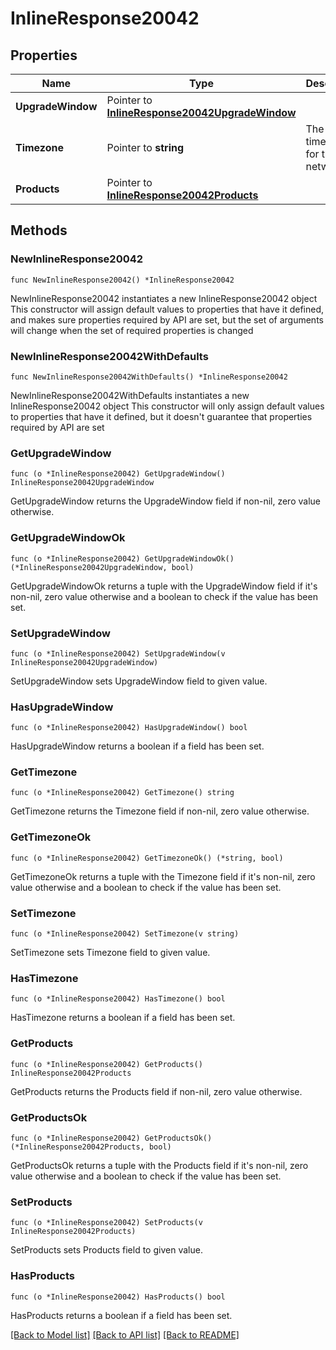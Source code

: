# InlineResponse20042

## Properties

Name | Type | Description | Notes
------------ | ------------- | ------------- | -------------
**UpgradeWindow** | Pointer to [**InlineResponse20042UpgradeWindow**](InlineResponse20042UpgradeWindow.md) |  | [optional] 
**Timezone** | Pointer to **string** | The timezone for the network | [optional] 
**Products** | Pointer to [**InlineResponse20042Products**](InlineResponse20042Products.md) |  | [optional] 

## Methods

### NewInlineResponse20042

`func NewInlineResponse20042() *InlineResponse20042`

NewInlineResponse20042 instantiates a new InlineResponse20042 object
This constructor will assign default values to properties that have it defined,
and makes sure properties required by API are set, but the set of arguments
will change when the set of required properties is changed

### NewInlineResponse20042WithDefaults

`func NewInlineResponse20042WithDefaults() *InlineResponse20042`

NewInlineResponse20042WithDefaults instantiates a new InlineResponse20042 object
This constructor will only assign default values to properties that have it defined,
but it doesn't guarantee that properties required by API are set

### GetUpgradeWindow

`func (o *InlineResponse20042) GetUpgradeWindow() InlineResponse20042UpgradeWindow`

GetUpgradeWindow returns the UpgradeWindow field if non-nil, zero value otherwise.

### GetUpgradeWindowOk

`func (o *InlineResponse20042) GetUpgradeWindowOk() (*InlineResponse20042UpgradeWindow, bool)`

GetUpgradeWindowOk returns a tuple with the UpgradeWindow field if it's non-nil, zero value otherwise
and a boolean to check if the value has been set.

### SetUpgradeWindow

`func (o *InlineResponse20042) SetUpgradeWindow(v InlineResponse20042UpgradeWindow)`

SetUpgradeWindow sets UpgradeWindow field to given value.

### HasUpgradeWindow

`func (o *InlineResponse20042) HasUpgradeWindow() bool`

HasUpgradeWindow returns a boolean if a field has been set.

### GetTimezone

`func (o *InlineResponse20042) GetTimezone() string`

GetTimezone returns the Timezone field if non-nil, zero value otherwise.

### GetTimezoneOk

`func (o *InlineResponse20042) GetTimezoneOk() (*string, bool)`

GetTimezoneOk returns a tuple with the Timezone field if it's non-nil, zero value otherwise
and a boolean to check if the value has been set.

### SetTimezone

`func (o *InlineResponse20042) SetTimezone(v string)`

SetTimezone sets Timezone field to given value.

### HasTimezone

`func (o *InlineResponse20042) HasTimezone() bool`

HasTimezone returns a boolean if a field has been set.

### GetProducts

`func (o *InlineResponse20042) GetProducts() InlineResponse20042Products`

GetProducts returns the Products field if non-nil, zero value otherwise.

### GetProductsOk

`func (o *InlineResponse20042) GetProductsOk() (*InlineResponse20042Products, bool)`

GetProductsOk returns a tuple with the Products field if it's non-nil, zero value otherwise
and a boolean to check if the value has been set.

### SetProducts

`func (o *InlineResponse20042) SetProducts(v InlineResponse20042Products)`

SetProducts sets Products field to given value.

### HasProducts

`func (o *InlineResponse20042) HasProducts() bool`

HasProducts returns a boolean if a field has been set.


[[Back to Model list]](../README.md#documentation-for-models) [[Back to API list]](../README.md#documentation-for-api-endpoints) [[Back to README]](../README.md)


